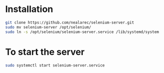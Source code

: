 # Installation

```bash
git clone https://github.com/nealarec/selenium-server.git
sudo mv selenium-server /opt/selenium/
sudo ln -s /opt/selenium/selenium-server.service /lib/systemd/system
```

# To start the server

```bash
sudo systemctl start selenium-server.service
```

